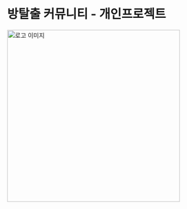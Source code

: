 # 방탈출 커뮤니티 - 개인프로젝트

<img src="https://img1.daumcdn.net/thumb/R1280x0/?scode=mtistory2&fname=https%3A%2F%2Fblog.kakaocdn.net%2Fdn%2FbT50k6%2FbtsoYOCFYwG%2FAEZDyjDuDcyL3z9SZk6rK0%2Fimg.png" alt="로고 이미지" width="400px">
